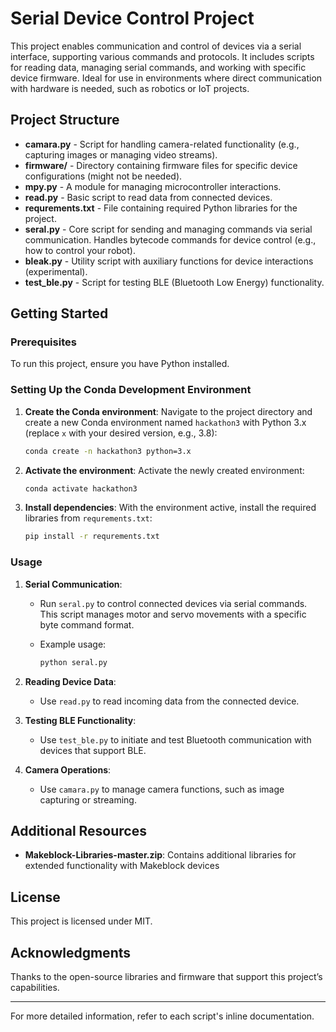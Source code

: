 # Serial Device Control Project

This project enables communication and control of devices via a serial interface, supporting various commands and protocols. It includes scripts for reading data, managing serial commands, and working with specific device firmware. Ideal for use in environments where direct communication with hardware is needed, such as robotics or IoT projects.

## Project Structure

- **camara.py** - Script for handling camera-related functionality (e.g., capturing images or managing video streams).
- **firmware/** - Directory containing firmware files for specific device configurations (might not be needed).
- **mpy.py** - A module for managing microcontroller interactions.
- **read.py** - Basic script to read data from connected devices.
- **requrements.txt** - File containing required Python libraries for the project.
- **seral.py** - Core script for sending and managing commands via serial communication. Handles bytecode commands for device control (e.g., how to control your robot).
- **bleak.py** - Utility script with auxiliary functions for device interactions (experimental).
- **test_ble.py** - Script for testing BLE (Bluetooth Low Energy) functionality.

## Getting Started

### Prerequisites

To run this project, ensure you have Python installed.

### Setting Up the Conda Development Environment

1. **Create the Conda environment**:
   Navigate to the project directory and create a new Conda environment named `hackathon3` with Python 3.x (replace `x` with your desired version, e.g., 3.8):

   ```bash
   conda create -n hackathon3 python=3.x
   ```

2. **Activate the environment**:
   Activate the newly created environment:

   ```bash
   conda activate hackathon3
   ```

3. **Install dependencies**:
   With the environment active, install the required libraries from `requrements.txt`:

   ```bash
   pip install -r requrements.txt
   ```

### Usage

1. **Serial Communication**:
   - Run `seral.py` to control connected devices via serial commands. This script manages motor and servo movements with a specific byte command format.
   - Example usage:

     ```bash
     python seral.py
     ```

2. **Reading Device Data**:
   - Use `read.py` to read incoming data from the connected device.
   
3. **Testing BLE Functionality**:
   - Use `test_ble.py` to initiate and test Bluetooth communication with devices that support BLE.

4. **Camera Operations**:
   - Use `camara.py` to manage camera functions, such as image capturing or streaming.

## Additional Resources

- **Makeblock-Libraries-master.zip**: Contains additional libraries for extended functionality with Makeblock devices

## License

This project is licensed under MIT.

## Acknowledgments

Thanks to the open-source libraries and firmware that support this project’s capabilities.

---

For more detailed information, refer to each script's inline documentation.
